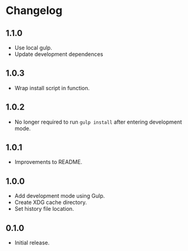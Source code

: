 # Changelog

## 1.1.0

- Use local gulp.
- Update development dependences

## 1.0.3

- Wrap install script in function.

## 1.0.2

- No longer required to run `gulp install`
  after entering development mode.

## 1.0.1

- Improvements to README.

## 1.0.0

- Add development mode using Gulp.
- Create XDG cache directory.
- Set history file location.

## 0.1.0

- Initial release.
